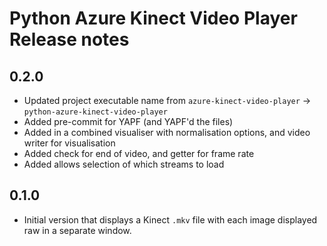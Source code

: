 # Python Azure Kinect Video Player Release notes


## 0.2.0

- Updated project executable name from `azure-kinect-video-player` -> `python-azure-kinect-video-player`
- Added pre-commit for YAPF (and YAPF'd the files)
- Added in a combined visualiser with normalisation options, and video writer for visualisation
- Added check for end of video, and getter for frame rate
- Added allows selection of which streams to load

## 0.1.0

- Initial version that displays a Kinect `.mkv` file with each image displayed raw in a separate window.

